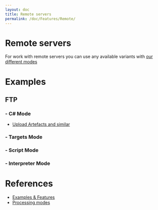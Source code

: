 ```yaml
---
layout: doc
title: Remote servers
permalink: /doc/Features/Remote/
---
```

# Remote servers

For work with remote servers you can use any available variants with [our different modes](../../Modes/)

# Examples

## FTP

### - C# Mode

* [Upload Artefacts and similar](../../Modes/CSharp/#ftp-upload-artefacts-and-similar)

### - Targets Mode

### - Script Mode

### - Interpreter Mode


# References

* [Examples & Features](../../Examples/)
* [Processing modes](../../Modes/)